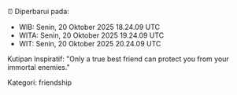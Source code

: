 ⏰ Diperbarui pada:
- WIB: Senin, 20 Oktober 2025 18.24.09 UTC
- WITA: Senin, 20 Oktober 2025 19.24.09 UTC
- WIT: Senin, 20 Oktober 2025 20.24.09 UTC

Kutipan Inspiratif:
"Only a true best friend can protect you from your immortal enemies."


Kategori: friendship

